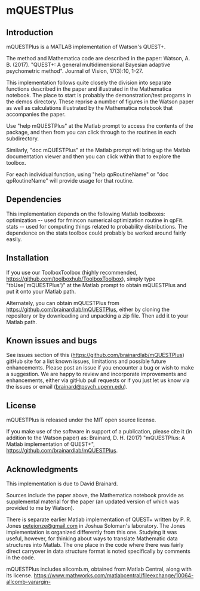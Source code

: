 # mQUESTPlus

## Introduction

mQUESTPlus is a MATLAB implementation of Watson's QUEST+.

The method and Mathematica code are described in the paper:
Watson, A. B. (2017).  "QUEST+: A general multidimensional Bayesian adaptive psychometric method".
Journal of Vision, 17(3):10, 1-27.

This implementation follows quite closely the division into separate functions described in the paper
and illustrated in the Mathematica notebook.  The place to start is probably the demonstration/test
progams in the demos directory.  These reprise a number of figures in the Watson paper as well as
calculations illustrated by the Mathematica notebook that accompanies the paper.

Use "help mQUESTPlus" at the Matlab prompt to access the contents of the package, and
then from you can click through to the routines in each subdirectory.

Similarly, "doc mQUESTPlus" at the Matlab prompt will bring up the Matlab documentation viewer and
then you can click within that to explore the toolbox.

For each individual function, using "help qpRoutineName" or "doc qpRoutineName" will provide usage for that routine.

## Dependencies

This implementation depends on the following Matlab toolboxes:
  optimization -- used for fmincon numerical optimization routine in qpFit.
  stats -- used for computing things related to probability distributions.
The dependence on the stats toolbox could probably be worked around fairly easily.

## Installation

If you use our ToolboxToolbox (highly recommended, https://github.com/toolboxhub/ToolboxToolbox), simply type
"tbUse('mQUESTPlus')" at the Matlab prompt to obtain mQUESTPlus and put it onto your Matlab path.

Alternately, you can obtain mQUESTPlus from https://github.com/brainardlab/mQUESTPlus, either by cloning the
repository or by downloading and unpacking a zip file.  Then add it to your Matlab path.

## Known issues and bugs

See issues section of this (https://github.com/brainardlab/mQUESTPlus) gitHub site for a list known issues,
limitations and possible future enhancements.  Please post an issue if you encounter a bug or wish to make
a suggestion.  We are happy to review and incorporate improvements and enhancements, either via gitHub pull
requests or if you just let us know via the issues or email (brainard@psych.upenn.edu).

## License 

mQUESTPlus is released under the MIT open source license.

If you make use of the software in support of a publication, please cite it
(in addition to the Watson paper) as: Brainard, D. H. (2017) "mQUESTPlus: A
Matlab implementation of QUEST+", https://github.com/brainardlab/mQUESTPlus.

## Acknowledgments

This implementation is due to David Brainard.

Sources include the paper above, the Mathematica notebook provide as supplemental material for the paper
(an updated version of which was provided to me by Watson).

There is separate earlier Matlab implementation of QUEST+ written by P. R. Jones <petejonze@gmail.com>
in Joshua Soloman's laboratory.  The Jones implementation is organized differently from this one. Studying
it was useful, however, for thinking about ways to translate Mathematic data structures into Matlab.
The one place in the code where there was fairly direct carryover in data structure format is noted
specifically by comments in the code.

mQUESTPlus includes allcomb.m, obtained from Matlab Central, along with its license.
  https://www.mathworks.com/matlabcentral/fileexchange/10064-allcomb-varargin-



